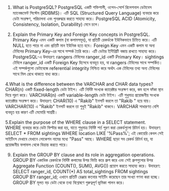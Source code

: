 1.	What is PostgreSQL? 
PostgreSQL একটি শক্তিশালী, ওপেন-সোর্স রিলেশনাল ডেটাবেস ম্যানেজমেন্ট সিস্টেম (RDBMS)। এটি SQL (Structured Query Language) ব্যবহার করে ডেটা সংরক্ষণ, পরিচালনা এবং পুনরুদ্ধার করতে সাহায্য করে। PostgreSQL ACID (Atomicity, Consistency, Isolation, Durability) মেনে চলে।


3. Explain the Primary Key and Foreign Key concepts in PostgreSQL.  
Primary Key এমন একটি কলাম (বা কলামসমূহ), যা প্রতিটি রেকর্ডকে ইউনিকভাবে চিহ্নিত করে। এটি NULL হতে পারে না এবং প্রতিটি মান ইউনিক হতে হবে।
Foreign Key এমন একটি কলাম যা অন্য টেবিলের Primary Key-এর সাথে সম্পর্ক তৈরি করে। এটি ডেটার ইন্টিগ্রিটি বজায় রাখতে সাহায্য করে।
PostgreSQL-এ উদাহরণ:
rangers টেবিলের ranger_id একটি Primary Key।
sightings টেবিলে ranger_id একটি Foreign Key হিসেবে ব্যবহৃত হয়, যা rangers টেবিলের সাথে সম্পর্কিত।
এই সম্পর্কগুলো ডেটাবেজে referential integrity নিশ্চিত করে  অর্থাৎ এক টেবিলের তথ্য অন্য টেবিলের সাথে মিল রেখে থাকতে বাধ্য করে।


4.What is the difference between the VARCHAR and CHAR data types?  
CHAR(n) একটি fixed-length ডেটা টাইপ। এটি নির্দিষ্ট সংখ্যক ক্যারেক্টার সংরক্ষণ করে, কম হলে ফাঁকা স্থান দিয়ে পূরণ করে।
VARCHAR(n) একটি variable-length ডেটা টাইপ। এটি শুধুমাত্র প্রয়োজনীয় সংখ্যক ক্যারেক্টার সংরক্ষণ করে।
উদাহরণ:
CHAR(10) এ "Rakib" ইনসার্ট করলে তা "Rakib     " হয়ে যায়।
VARCHAR(10) এ "Rakib" ইনসার্ট করলে তা শুধুই "Rakib" থাকবে।
VARCHAR সাধারণত বেশি ব্যবহৃত হয় কারণ এটি মেমোরি সাশ্রয়ী।


5.Explain the purpose of the WHERE clause in a SELECT statement.  
WHERE ব্যবহার করে ডেটা ফিল্টার করা হয়, যাতে শুধুমাত্র নির্দিষ্ট শর্ত পূরণ করা রেকর্ডগুলো রিটার্ন হয়।
উদাহরণ:
SELECT * FROM sightings WHERE location LIKE '%Pass%';
এই কোয়েরি কেবল সেই সাইটিংস দেখাবে যেখানে লোকেশন নামের মধ্যে "Pass" আছে।
WHERE ছাড়া সব রেকর্ড রিটার্ন হয়, যা প্রয়োজনীয় ফলাফল থেকে বিভ্রান্ত করতে পারে।

9. Explain the GROUP BY clause and its role in aggregation operations.
GROUP BY একাধিক রেকর্ডকে নির্দিষ্ট কলামের উপর ভিত্তি করে গ্রুপ করে এবং সেই গ্রুপগুলোর উপর Aggregate Function (COUNT(), SUM(), AVG()) প্রয়োগ করতে সাহায্য করে।
উদাহরণ:
SELECT ranger_id, COUNT(*) AS total_sightings
FROM sightings
GROUP BY ranger_id;
এখানে প্রতিটি রেঞ্জার কতবার সাইটিং করেছেন তার সংখ্যা গণনা করা হচ্ছে।
GROUP BY মূলত বড় ডেটা থেকে তথ্য বিশ্লেষণে গুরুত্বপূর্ণ ভূমিকা পালন করে।






